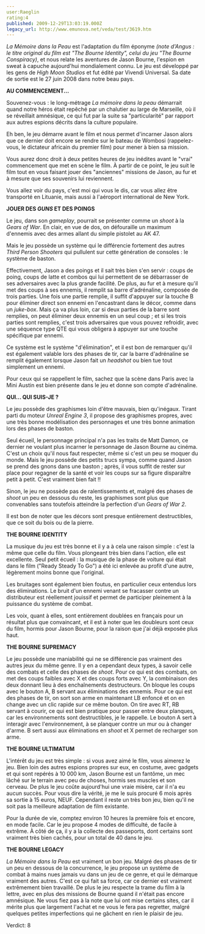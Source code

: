 ```yaml
---
user:Raeglin
rating:4
published: 2009-12-29T13:03:19.000Z
legacy_url: http://www.emunova.net/veda/test/3619.htm
---
```

_La Mémoire dans la Peau_ est l'adaptation du film éponyme _(note d'Angus : le titre original du film est "The Bourne Identity", celui du jeu "The Bourne Conspiracy)_, et nous relate les aventures de Jason Bourne, l'espion en sweat à capuche aujourd'hui mondialement connu. Le jeu est développé par les gens de _High Moon Studios_ et fut édité par Vivendi Universal. Sa date de sortie est le 27 juin 2008 dans notre beau pays.  

  

**AU COMMENCEMENT...**  

  

Souvenez-vous : le long-métrage _La mémoire dans la peau_ démarrait quand notre héros était repêché par un chalutier au large de Marseille, où il se réveillait amnésique, ce qui fut par la suite sa "particularité" par rapport aux autres espions décrits dans la culture populaire.  

Eh ben, le jeu démarre avant le film et nous permet d'incarner Jason alors que ce dernier doit encore se rendre sur le bateau de Wombosi (rappelez-vous, le dictateur africain du premier film) pour mener à bien sa mission.  

Vous aurez donc droit à deux petites heures de jeu inédites avant le "vrai" commencement que met en scène le film. À partir de ce point, le jeu suit le film tout en vous faisant jouer des "anciennes" missions de Jason, au fur et à mesure que ses souvenirs lui reviennent.  

Vous allez voir du pays, c'est moi qui vous le dis, car vous allez être transporté en Lituanie, mais aussi à l'aéroport international de New York.  

  

**JOUER DES _GUNS_ ET DES POINGS**  

  

Le jeu, dans son _gameplay_, pourrait se présenter comme un _shoot_ à la _Gears of War_. En clair, en vue de dos, on défouraille un maximum d'ennemis avec des armes allant du simple pistolet au AK 47\.  

Mais le jeu possède un système qui le différencie fortement des autres _Third Person Shooters_ qui pullulent sur cette génération de consoles : le système de baston.  

Effectivement, Jason a des poings et il sait très bien s'en servir : coups de poing, coups de latte et combos qui lui permettent de se débarrasser de ses adversaires avec la plus grande facilité. De plus, au fur et à mesure qu'il met des coups à ses ennemis, il remplit sa barre d'adrénaline, composée de trois parties. Une fois une partie remplie, il suffit d'appuyer sur la touche B pour éliminer direct son ennemi en l'encastrant dans le décor, comme dans un _juke-box_. Mais ça va plus loin, car si deux parties de la barre sont remplies, on peut éliminer deux ennemis en un seul coup ; et si les trois parties sont remplies, c'est trois adversaires que vous pouvez refroidir, avec une séquence type QTE qui vous obligera à appuyer sur une touche spécifique par ennemi.  

Ce système est le système "d'élimination", et il est bon de remarquer qu'il est également valable lors des phases de tir, car la barre d'adrénaline se remplit également lorsque Jason fait un _headshot_ ou bien tue tout simplement un ennemi.  

Pour ceux qui se rappellent le film, sachez que la scène dans Paris avec la Mini Austin est bien présente dans le jeu et donne son compte d'adrénaline.  

  

**QUI... QUI SUIS-JE ?**  

  

Le jeu possède des graphismes loin d'être mauvais, bien qu'inégaux. Tirant parti du moteur _Unreal Engine 3_, il propose des graphismes propres, avec une très bonne modélisation des personnages et une très bonne animation lors des phases de baston.  

Seul écueil, le personnage principal n'a pas les traits de Matt Damon, ce dernier ne voulant plus incarner le personnage de Jason Bourne au cinéma. C'est un choix qu'il nous faut respecter, même si c'est un peu se moquer du monde. Mais le jeu possède des petits trucs sympa, comme quand Jason se prend des gnons dans une baston ; après, il vous suffit de rester sur place pour regagner de la santé et voir les coups sur sa figure disparaître petit à petit. C'est vraiment bien fait !!  

Sinon, le jeu ne possède pas de ralentissements et, malgré des phases de _shoot_ un peu en dessous du reste, les graphismes sont plus que convenables sans toutefois atteindre la perfection d'un _Gears of War 2_.  

Il est bon de noter que les décors sont presque entièrement destructibles, que ce soit du bois ou de la pierre.  

  

**THE BOURNE IDENTITY**  

  

La musique du jeu est très bonne et il y a à cela une raison simple : c'est la même que celle du film. Vous plongeant très bien dans l'action, elle est excellente. Seul petit écueil : la musique de la phase de voiture qui était dans le film ("Ready Steady To Go") a été ici enlevée au profit d'une autre, légèrement moins bonne que l'original.  

Les bruitages sont également bien foutus, en particulier ceux entendus lors des éliminations. Le bruit d'un ennemi venant se fracasser contre un distributeur est réellement jouissif et permet de participer pleinement à la puissance du système de combat.  

Les voix, quant à elles, sont entièrement doublées en français pour un résultat plus que convaincant, et il est à noter que les doubleurs sont ceux du film, hormis pour Jason Bourne, pour la raison que j'ai déjà exposée plus haut.  

  

**THE BOURNE SUPREMACY**  

  

Le jeu possède une maniabilité qui ne se différencie pas vraiment des autres jeux du même genre. Il y en a cependant deux types, à savoir celle des combats et celle des phases de _shoot_. Pour ce qui est des combats, on met des coups faibles avec X et des coups forts avec Y, la combinaison des deux donnant lieu à des enchaînements destructeurs. On bloque les coups avec le bouton A, B servant aux éliminations des ennemis. Pour ce qui est des phases de tir, on sort son arme en maintenant LB enfoncé et on en change avec un clic rapide sur ce même bouton. On tire avec RT, RB servant à courir, ce qui est bien pratique pour passer entre deux planques, car les environnements sont destructibles, je le rappelle. Le bouton A sert à interagir avec l'environnement, à se planquer contre un mur ou à changer d'arme. B sert aussi aux éliminations en _shoot_ et X permet de recharger son arme.  

  

**THE BOURNE ULTIMATUM**  

  

L'intérêt du jeu est très simple : si vous avez aimé le film, vous aimerez le jeu. Bien loin des autres espions propres sur eux, en costume, avec gadgets et qui sont repérés à 10 000 km, Jason Bourne est un fantôme, un mec lâché sur le terrain avec peu de choses, hormis ses muscles et son cerveau. De plus le jeu coûte aujourd'hui une vraie misère, car il n'a eu aucun succès. Pour vous dire la vérité, je me le suis procuré 6 mois après sa sortie à 15 euros, NEUF. Cependant il reste un très bon jeu, bien qu'il ne soit pas la meilleure adaptation de film existante.   

Pour la durée de vie, comptez environ 10 heures la première fois et encore, en mode facile. Car le jeu propose 4 modes de difficulté, de facile à extrême. À côté de ça, il y a la collecte des passeports, dont certains sont vraiment très bien cachés, pour un total de 40 dans le jeu.  

  

**THE BOURNE LEGACY**  

  

_La Mémoire dans la Peau_ est vraiment un bon jeu. Malgré des phases de tir un peu en dessous de la concurrence, le jeu propose un système de combat à mains nues jamais vu dans un jeu de ce genre, et qui le démarque vraiment des autres. C'est ce qui fait sa force, car ce dernier est vraiment extrêmement bien travaillé. De plus le jeu respecte la trame du film à la lettre, avec en plus des missions de Bourne quand il n'était pas encore amnésique. Ne vous fiez pas à la note que lui ont mise certains sites, car il mérite plus que largement l'achat et ne vous le fera pas regretter, malgré quelques petites imperfections qui ne gâchent en rien le plaisir de jeu.  

  

Verdict: 8